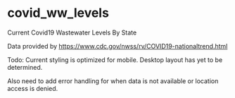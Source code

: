 # covid_ww_levels
Current Covid19 Wastewater Levels By State

Data provided by https://www.cdc.gov/nwss/rv/COVID19-nationaltrend.html

Todo:
Current styling is optimized for mobile.  Desktop layout has yet to be determined.

Also need to add error handling for when data is not available or location access is denied.